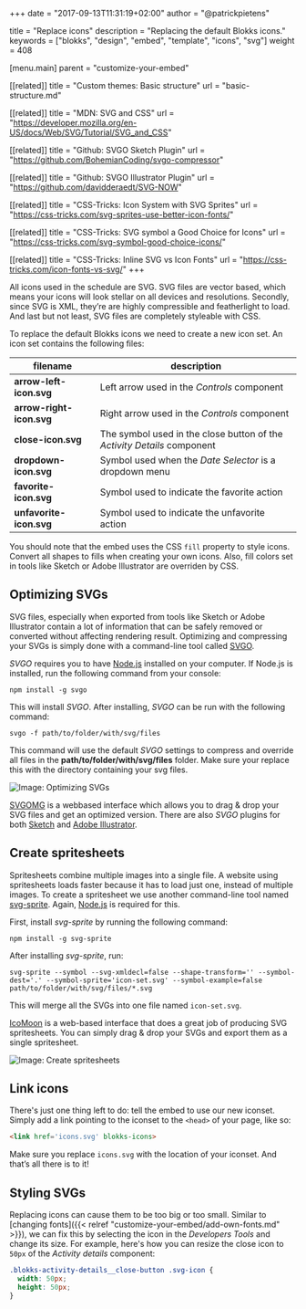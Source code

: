 +++
date            = "2017-09-13T11:31:19+02:00"
author          = "@patrickpietens"

title           = "Replace icons"
description     = "Replacing the default Blokks icons."
keywords        = ["blokks", "design", "embed", "template", "icons", "svg"]
weight          = 408

[menu.main]
parent          = "customize-your-embed"

[[related]]
title = "Custom themes: Basic structure"
url = "basic-structure.md"

[[related]]
title = "MDN: SVG and CSS"
url = "https://developer.mozilla.org/en-US/docs/Web/SVG/Tutorial/SVG_and_CSS"

[[related]]
title = "Github: SVGO Sketch Plugin"
url = "https://github.com/BohemianCoding/svgo-compressor"

[[related]]
title = "Github: SVGO Illustrator Plugin"
url = "https://github.com/davidderaedt/SVG-NOW"

[[related]]
title = "CSS-Tricks: Icon System with SVG Sprites"
url = "https://css-tricks.com/svg-sprites-use-better-icon-fonts/"

[[related]]
title = "CSS-Tricks: SVG symbol a Good Choice for Icons"
url = "https://css-tricks.com/svg-symbol-good-choice-icons/"

[[related]]
title = "CSS-Tricks: Inline SVG vs Icon Fonts"
url = "https://css-tricks.com/icon-fonts-vs-svg/"
+++

All icons used in the schedule are SVG. SVG files are vector based, which means your icons will look stellar on all devices and resolutions. Secondly, since SVG is XML, they’re are highly compressible and featherlight to load. And last but not least, SVG files are completely styleable with CSS.

To replace the default Blokks icons we need to create a new icon set. An icon set contains the following files:

| filename | description |
|----------|-------------|
| **arrow-left-icon.svg** | Left arrow used in the *Controls* component |
| **arrow-right-icon.svg** | Right arrow used in the *Controls* component |
| **close-icon.svg** | The symbol used in the close button of the *Activity Details* component |
| **dropdown-icon.svg** | Symbol used when the *Date Selector* is a dropdown menu |
| **favorite-icon.svg** | Symbol used to indicate the favorite action |
| **unfavorite-icon.svg** | Symbol used to indicate the unfavorite action |

<span class='note'>You should note that the embed uses the CSS `fill` property to style icons. Convert all shapes to fills when creating your own icons. Also, fill colors set in tools like Sketch or Adobe Illustrator are overriden by CSS.</span>

## Optimizing SVGs
SVG files, especially when exported from tools like Sketch or Adobe Illustrator contain a lot of information that can be safely removed or converted without affecting rendering result. Optimizing and compressing your SVGs is simply done with a command-line tool called [SVGO](https://github.com/svg/svgo). 

*SVGO* requires you to have [Node.js](https://nodejs.org/en/) installed on your computer. If Node.js is installed, run the following command from your console:

```cli
npm install -g svgo
```

This will install *SVGO*. After installing, *SVGO* can be run with the following command:

```cli
svgo -f path/to/folder/with/svg/files
```

This command will use the default *SVGO* settings to compress and override all files in the **path/to/folder/with/svg/files** folder. Make sure your replace this with the directory containing your svg files.

![Image: Optimizing SVGs](http://images/optimizing-svgs.gif)

<span class='note'>[SVGOMG](https://jakearchibald.github.io/svgomg/) is a webbased interface which allows you to drag & drop your SVG files and get an optimized version. There are also *SVGO* plugins for both [Sketch](https://github.com/BohemianCoding/svgo-compressor) and [Adobe Illustrator](https://github.com/davidderaedt/SVG-NOW).</span>

## Create spritesheets
Spritesheets combine multiple images into a single file. A website using spritesheets loads faster because it has to load just one, instead of multiple images. To create a spritesheet we use another command-line tool named [svg-sprite](https://github.com/jkphl/svg-sprite). Again, [Node.js](https://nodejs.org/en) is required for this.

First, install *svg-sprite* by running the following command:

```cli
npm install -g svg-sprite
```

After installing *svg-sprite*, run:

```cli
svg-sprite --symbol --svg-xmldecl=false --shape-transform='' --symbol-dest='.' --symbol-sprite='icon-set.svg' --symbol-example=false path/to/folder/with/svg/files/*.svg
```

This will merge all the SVGs into one file named `icon-set.svg`. 

<span class='note'>[IcoMoon](https://icomoon.io/app) is a web-based interface that does a great job of producing SVG spritesheets. You can simply drag & drop your SVGs and export them as a single spritesheet.</span>

![Image: Create spritesheets](http://images/optimizing-svgs.gif)

## Link icons
There's just one thing left to do: tell the embed to use our new iconset. Simply add a link pointing to the iconset to the `<head>` of your page, like so:

```html
<link href='icons.svg' blokks-icons>
```

Make sure you replace `icons.svg` with the location of your iconset. And that’s all there is to it!

## Styling SVGs
Replacing icons can cause them to be too big or too small. Similar to [changing fonts]({{< relref "customize-your-embed/add-own-fonts.md" >}}), we can fix this by selecting the icon in the *Developers Tools* and change its size. For example, here's how you can resize the close icon to `50px` of the *Activity details* component:

```css
.blokks-activity-details__close-button .svg-icon {
  width: 50px;
  height: 50px;
}
```